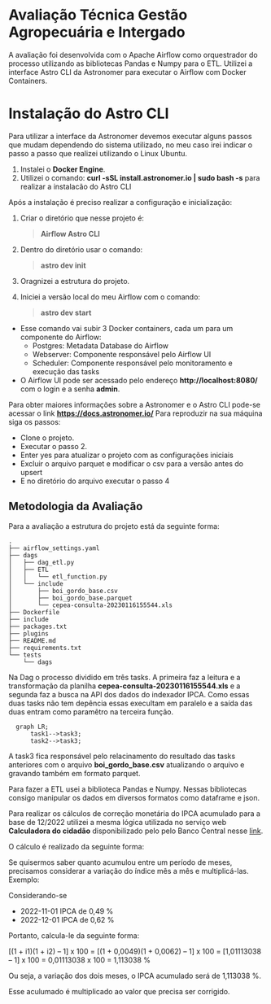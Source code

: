 # Avaliação Técnica Gestão Agropecuária e Intergado

A avaliação foi desenvolvida com o Apache Airflow como orquestrador do processo utilizando as bibliotecas Pandas e Numpy para o ETL. Utilizei a interface Astro CLI da Astronomer para executar o Airflow com Docker Containers.

# Instalação do Astro CLI

Para utilizar a interface da Astronomer devemos executar alguns passos que mudam dependendo do sistema utilizado, no meu caso irei indicar o passo a passo que realizei utilizando o Linux Ubuntu.

 1. Instalei o **Docker Engine**.
 2. Utilizei o comando: **curl -sSL install.astronomer.io | sudo bash -s**  para realizar a instalacão do Astro CLI
 
Após a instalação é preciso realizar a configuração e inicialização:

 1.  Criar o diretório que nesse projeto é:  
	 >**Airflow Astro CLI**
 
 2.  Dentro do diretório usar o comando:  
	 >**astro dev init**
	 
 3. Oragnizei a estrutura do projeto.
 4. Iniciei a versão local do meu Airflow com o comando: 
	 >**astro dev start**
	 
 - Esse comando vai subir 3 Docker containers, cada um para um componente do Airflow:
	- Postgres: Metadata Database do Airflow
	- Webserver:  Componente responsável pelo Airflow UI
	- Scheduler: Componente responsável pelo monitoramento e execução das tasks
 - O Airflow UI pode ser acessado pelo endereço **http://localhost:8080/** com o login e a senha **admin**.
 
 Para obter maiores informações sobre a Astronomer e o Astro CLI pode-se acessar o link **https://docs.astronomer.io/**
 Para reproduzir na sua máquina siga os passos:
 
 - Clone o projeto.   
 - Executar o passo 2. 
 - Enter yes para atualizar o projeto com as configurações iniciais
 - Excluir o arquivo parquet e modificar o csv para a versão antes do upsert
 - E no diretório do arquivo executar o passo 4

 
## Metodologia da Avaliação

Para a avaliação a estrutura do projeto está da seguinte forma:
```shell
.
├── airflow_settings.yaml
├── dags
│   ├── dag_etl.py
│   ├── ETL
│   │   └── etl_function.py
│   └── include
│       ├── boi_gordo_base.csv
│       ├── boi_gordo_base.parquet
│       └── cepea-consulta-20230116155544.xls
├── Dockerfile
├── include
├── packages.txt
├── plugins
├── README.md
├── requirements.txt
└── tests
    └── dags
```
Na Dag o processo dividido em três tasks. A primeira faz a leitura e a transformação da planilha **cepea-consulta-20230116155544.xls** e a segunda faz a busca na API dos dados do indexador IPCA. Como essas duas tasks não tem depência essas execultam em paralelo e a saída das duas entram como paramêtro na terceira função.

```mermaid
  graph LR;
      task1-->task3;
      task2-->task3;
```
	
A task3 fica responsável pelo relacinamento do resultado das tasks anteriores com o arquivo **boi_gordo_base.csv** atualizando o arquivo e gravando também em formato parquet.

Para fazer a ETL usei a biblioteca Pandas e Numpy. Nessas bibliotecas consigo manipular os dados em diversos formatos como dataframe e json.

Para realizar os cálculos de correção monetária do IPCA acumulado para a base de 12/2022 utilizei a mesma lógica utilizada no serviço web **Calculadora do cidadão** disponibilizado pelo pelo Banco Central nesse  [link](https://www3.bcb.gov.br/CALCIDADAO/publico/exibirFormCorrecaoValores.do?method=exibirFormCorrecaoValores).

O cálculo é realizado da seguinte  forma:

Se quisermos saber quanto acumulou entre um período de meses, precisamos considerar a variação do índice mês a mês e multiplicá-las. Exemplo:

Considerando-se

 - 2022-11-01 IPCA de 0,49 %
 - 2022-12-01 IPCA de 0,62 %
 
Portanto, calcula-le da seguinte forma:

[(1 + i1)(1 + i2) – 1] x 100
= [(1 + 0,0049)(1 + 0,0062) – 1] x 100
= [1,01113038 – 1] x 100
= 0,01113038 x 100
= 1,113038 %

Ou seja,  a variação dos dois meses, o IPCA acumulado será de 1,113038 %.

Esse aculumado é multiplicado ao valor que precisa ser corrigido.
